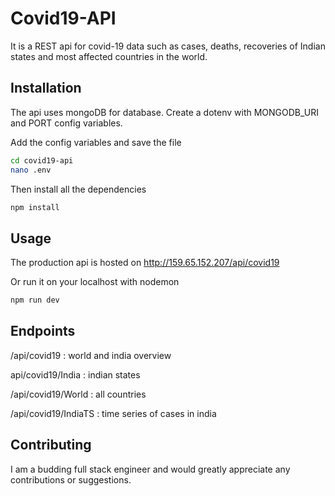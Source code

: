 # Covid19-API

It is a REST api for covid-19 data such as cases, deaths, recoveries of Indian states and most affected countries in the world.

## Installation

The api uses mongoDB for database. Create a dotenv with MONGODB_URI and PORT config variables.

Add the config variables and save the file

```bash
cd covid19-api
nano .env
```

Then install all the dependencies

```bash
npm install
```

## Usage

The production api is hosted on http://159.65.152.207/api/covid19

Or run it on your localhost with nodemon

```bash
npm run dev
```

## Endpoints

/api/covid19 : world and india overview

api/covid19/India : indian states

/api/covid19/World : all countries

/api/covid19/IndiaTS : time series of cases in india

## Contributing

I am a budding full stack engineer and would greatly appreciate any contributions or suggestions.
